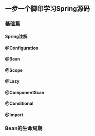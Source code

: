 ## 一步一个脚印学习Spring源码
### 基础篇
#### Spring注解
#### @Configuration
#### @Bean
#### @Scope
#### @Lazy
#### @ComponentScan
#### @Conditional
#### @Import

### Bean的生命周期